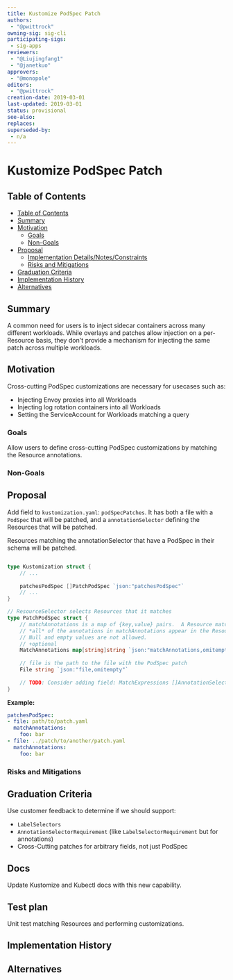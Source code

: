 ```yaml
---
title: Kustomize PodSpec Patch
authors:
 - "@pwittrock"
owning-sig: sig-cli
participating-sigs:
 - sig-apps
reviewers:
 - "@Liujingfang1"
 - "@janetkuo"
approvers:
 - "@monopole"
editors:
 - "@pwittrock"
creation-date: 2019-03-01
last-updated: 2019-03-01
status: provisional
see-also:
replaces:
superseded-by:
 - n/a
---
```


# Kustomize PodSpec Patch

## Table of Contents
* [Table of Contents](#table-of-contents)
* [Summary](#summary)
* [Motivation](#motivation)
  * [Goals](#goals)
  * [Non-Goals](#non-goals)
* [Proposal](#proposal)
  * [Implementation Details/Notes/Constraints](#implementation-detailsnotesconstraints)
  * [Risks and Mitigations](#risks-and-mitigations)
* [Graduation Criteria](#graduation-criteria)
* [Implementation History](#implementation-history)
* [Alternatives](#alternatives)

[Tools for generating]: https://github.com/ekalinin/github-markdown-toc

## Summary

A common need for users is to inject sidecar containers across many different workloads.
While overlays and patches allow injection on a per-Resource basis, they don't
provide a mechanism for injecting the same patch across multiple workloads.

## Motivation

Cross-cutting PodSpec customizations are necessary for usecases such as:

- Injecting Envoy proxies into all Workloads
- Injecting log rotation containers into all Workloads
- Setting the ServiceAccount for Workloads matching a query

### Goals

Allow users to define cross-cutting PodSpec customizations by matching the Resource annotations.


### Non-Goals

## Proposal

Add field to `kustomization.yaml`: `podSpecPatches`.  It has both a file with a `PodSpec`
that will be patched, and a `annotationSelector` defining the Resources that will be patched.

Resources matching the annotationSelector that have a PodSpec in their schema will be
patched.

```go

type Kustomization struct {
	// ...
	
	patchesPodSpec []PatchPodSpec `json:"patchesPodSpec"`
	// ...
}

// ResourceSelector selects Resources that it matches
type PatchPodSpec struct {
	// matchAnnotations is a map of {key,value} pairs.  A Resource matches if it has
	// *all* of the annotations in matchAnnotations appear in the Resource metaData.
	// Null and empty values are not allowed.
	// +optional
	MatchAnnotations map[string]string `json:"matchAnnotations,omitempty"`
	
	// file is the path to the file with the PodSpec patch
	File string `json:"file,omitempty"`
	
	// TODO: Consider adding field: MatchExpressions []AnnotationSelectorRequirement 
}
```

**Example:**

```yaml
patchesPodSpec:
- file: path/to/patch.yaml
  matchAnnotations:
    foo: bar
- file: ../patch/to/another/patch.yaml
  matchAnnotations:
    foo: bar
```

### Risks and Mitigations


## Graduation Criteria

Use customer feedback to determine if we should support:

- `LabelSelectors`
- `AnnotationSelectorRequirement` (like `LabelSelectorRequirement` but for annotations)
- Cross-Cutting patches for arbitrary fields, not just PodSpec


## Docs

Update Kustomize and Kubectl docs with this new capability.

## Test plan

Unit test matching Resources and performing customizations.

## Implementation History

## Alternatives
